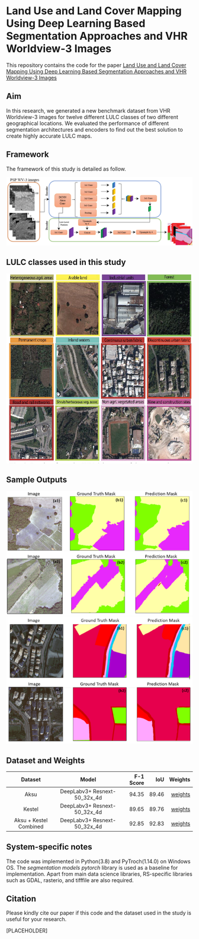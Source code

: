 # Land Use and Land Cover Mapping Using Deep Learning Based Segmentation Approaches and VHR Worldview-3 Images
This repository contains the code for the paper [Land Use and Land Cover Mapping Using Deep Learning Based Segmentation Approaches and VHR Worldview-3 Images]([PLACEHOLDER])

Aim
---------------------

In this research, we generated a new benchmark dataset from VHR Worldview-3 images for twelve different LULC classes of two different geographical locations. We evaluated the performance of different segmentation architectures and encoders to find out the best solution to create highly accurate LULC maps. 

Framework
---------------------
The framework of this study is detailed as follow. 

![alt text](flowchart_lulc.png)

LULC classes used in this study
----------------------
![alt text](LULCclasses.jpg)

Sample Outputs
---------------------
![alt text](outputs_0.png)
![alt text](outputs_1.png)

Dataset and Weights
---------------------
| Dataset            | Model | F-1 Score | IoU | Weights |
|:--------------------------:|:------------------:|-------------------------:|-------------------------:| -------------------------:|
|Aksu                       | DeepLabv3+ Resnext-50_32x_4d             | 94.35  | 89.46 |[weights](https://drive.google.com/drive/u/0/folders/1DdH4eiUFgtX3iOjkM-pu6DknOgtg1GAL)                   |
|Kestel                         | DeepLabv3+ Resnext-50_32x_4d                | 89.65  | 89.76 |[weights](https://drive.google.com/drive/u/0/folders/1DdH4eiUFgtX3iOjkM-pu6DknOgtg1GAL)                 |
|Aksu + Kestel Combined                       | DeepLabv3+ Resnext-50_32x_4d                 | 92.85  | 92.83 |[weights](https://drive.google.com/drive/u/0/folders/1DdH4eiUFgtX3iOjkM-pu6DknOgtg1GAL)   


System-specific notes
---------------------
The code was implemented in Python(3.8) and PyTroch(1.14.0) on Windows OS. The *segmentation models pytorch* library is used as a baseline for implementation. Apart from main data science libraries, RS-specific libraries such as GDAL, rasterio, and tifffile are also required.


Citation
---------------------
Please kindly cite our paper if this code and the dataset used in the study is useful for your research.

[PLACEHOLDER]
